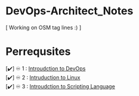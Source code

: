 # DevOps-Architect_Notes
[ Working on OSM tag lines :) ] 

# Perrequsites 
[✔️] ♾️ 1 :   <a href="https://github.com/BilalMaz/DevOps-Architect_Notes/blob/main/Introudction_to_DevOps">Introudction to DevOps</a> <br> 
[✔️] ♾️ 2  :  <a href="https://github.com/BilalMaz/DevOps-Architect_Notes/blob/main/Linux%20-%20CrashCourse.pdf">Intruduction to Linux</a><br> 
[✔️] ♾️ 3  :  <a href="#">Introudction to Scripting Language</a><br> 